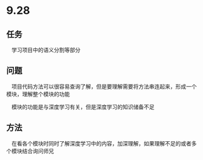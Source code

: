 # 9.28
## 任务
　学习项目中的语义分割等部分
## 问题
　项目代码方法可以很容易查询了解，但是要理解需要将方法串连起来，形成一个模块，理解整个模块的功能  
 
　模块的功能是与深度学习有关，但是深度学习的知识储备不足
## 方法
　在看各个模块时同时了解深度学习中的内容，加深理解，如果理解不足的或者多个模块结合询问师兄
